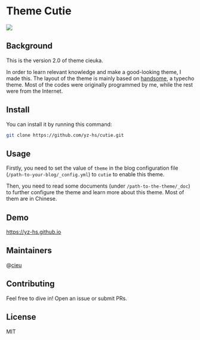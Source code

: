 # Theme Cutie

![](https://yz-hs.github.io/img/intro4.jpg)

## Background

This is the version 2.0 of theme cieuka.

In order to learn relevant knowledge and make a good-looking theme, I made this. The layout of the theme is mainly based on [handsome](https://www.ihewro.com/archives/489/), a typecho theme. Most of the codes were originally programmed by me, while the rest were from the Internet.

## Install

You can install it by running this command:

```bash
git clone https://github.com/yz-hs/cutie.git
```

## Usage

Firstly, you need to set the value of `theme` in the blog configuration file (`/path-to-your-blog/_config.yml`) to `cutie` to enable this theme.

Then, you need to read some documents (under `/path-to-the-theme/_doc`) to further configure the theme and learn more about this theme. Most of them are in Chinese.

## Demo

<https://yz-hs.github.io>

## Maintainers

@[cieu](https://github.com/yz-hs)

## Contributing

Feel free to dive in! Open an issue or submit PRs.

## License

MIT